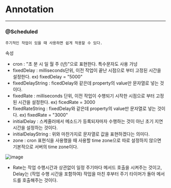 # Annotation
---
### @Scheduled
    주기적인 작업이 있을 때 사용하면 쉽게 적용할 수 있다.
속성
- cron : "초 분 시 일 월 주 (년)"으로 표현한다. 특수문자도 사용 가넝
- fixedDelay : milliseconds단위, 이전 작업이 끝난 시점으로 부터 고정된 시간을 설정한다. ex) fixedDelay = "5000"
- fixedDelayString : ficedDelay와 같은데 property의 value만 문자열로 넣는 것이다.
- fixedRate : milliseconds 단위, 이전 작업이 수행되기 시작한 시점으로 부터 고정된 시간을 설정한다. ex) ficedRate = 3000
- fixedRateString : fixedDelay와 같은데 property의 value만 문자열로 넣는 것이다. ex) fixedRate = "3000"
- initialDelay : 스케줄러에서 메소드가 등록되자마자 수행하는 것이 아닌 초기 지연시간을 설정하는 것이다.
- initialDelayString : 위와 마찬가지로 문자열로 값을 표현하겠다는 의미다.
- zone : cron 표현식을 사용했을 때 사용할 time zone으로 따로 설정하지 않으면 기본적으로 서버의 time zone이다.

![image](https://user-images.githubusercontent.com/97263974/187860253-9e7848db-63ca-410d-85be-16a6f952d65f.png)

- Rate는 작업 수행시간과 상관없이 일정 주기마다 메서드 호출을 시켜주는 것이고,
Delay는 (작업 수행 시간을 포함하여) 작업을 마친 후부터 주기 타이머가 돌아 메서드를 호출해주는 것이다.


